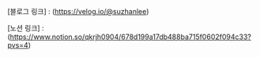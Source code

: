 [블로그 링크] : (https://velog.io/@suzhanlee)

[노션 링크] : (https://www.notion.so/qkrjh0904/678d199a17db488ba715f0602f094c33?pvs=4)
